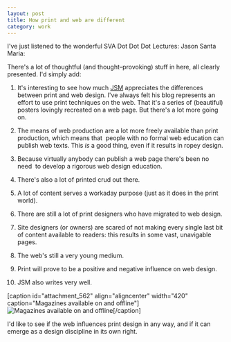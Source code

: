 ```yaml
---
layout: post
title: How print and web are different
category: work
---
```


I've just listened to the wonderful SVA Dot Dot Dot Lectures: Jason Santa Maria:



There's a lot of thoughtful (and thought–provoking) stuff in here, all clearly presented. I'd simply add:



	
  1. It's interesting to see how much [JSM](http://www.jasonsantamaria.com/) appreciates the differences between print and web design. I've always felt his blog represents an effort to use print techniques on the web. That it's a series of (beautiful) posters lovingly recreated on a web page. But there's a lot more going on.

	
  2. The means of web production are a lot more freely available than print production, which means that  people with no formal web education can publish web texts. This _is_ a good thing, even if it results in ropey design.

	
  3. Because virtually anybody can publish a web page there's been no need  to develop a rigorous web design education.

	
  4. There's also a lot of printed crud out there.

	
  5. A lot of content serves a workaday purpose (just as it does in the print world).

	
  6. There are still a lot of print designers who have migrated to web design.

	
  7. Site designers (or owners) are scared of not making every single last bit of content available to readers: this results in some vast, unavigable pages.

	
  8. The web's still a very young medium.

	
  9. Print will prove to be a positive and negative influence on web design.

	
  10. JSM also writes very well.


[caption id="attachment_562" align="aligncenter" width="420" caption="Magazines available on and offline"]![Magazines available on and offline](http://leonpaternoster.com/wp-content/uploads/2009/04/mag1.jpg)[/caption]

I'd like to see if the web influences print design in any way, and if it can emerge as a design discipline in its own right.
